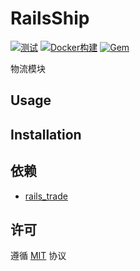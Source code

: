 # RailsShip

[![测试](https://github.com/work-design/rails_ship/actions/workflows/test.yml/badge.svg)](https://github.com/work-design/rails_ship/actions/workflows/test.yml)
[![Docker构建](https://github.com/work-design/rails_ship/actions/workflows/cd.yml/badge.svg)](https://github.com/work-design/rails_ship/actions/workflows/cd.yml)
[![Gem](https://github.com/work-design/rails_ship/actions/workflows/gempush.yml/badge.svg)](https://github.com/work-design/rails_ship/actions/workflows/gempush.yml)

物流模块

## Usage

## Installation


## 依赖
* [rails_trade](https://github.com/work-design/rails_trade)

## 许可
遵循 [MIT](LICENSE) 协议
